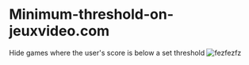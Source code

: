# Minimum-threshold-on-jeuxvideo.com
Hide games where the user's score is below a set threshold
![fezfezfz](https://github.com/user-attachments/assets/8a48c3b8-81b6-4ac3-83fb-dbf4a3d6585a)
